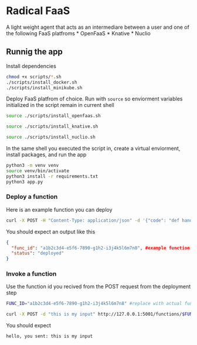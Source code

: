 # Radical FaaS

A light weight agent that acts as an intermediare between a user and one of the following FaaS platfroms
    * OpenFaaS
    * Knative
    * Nuclio

## Runnig the app

Install dependencies

```bash
chmod +x scripts/*.sh
./scripts/install_docker.sh
./scripts/install_minikube.sh
```

Deploy FaaS platfrom of choice. Run with `source` so enviorment variables initialized in the script remain in current shell

```bash
source ./scripts/install_openfaas.sh
```
```bash
source ./scripts/install_knative.sh
```
```bash
source ./scripts/install_nuclio.sh
```

In the same shell you executed the script in, create a virtual enviorment, install packages, and run the app

```bash
python3 -m venv venv
source venv/bin/activate
python3 install -r requirements.txt
python3 app.py
```

### Deploy a function

Here is an example function you can deploy

```bash
curl -X POST -H "Content-Type: application/json" -d '{"code": "def handle(req):\n    return f\"hello, you sent: {req}\""}' http://127.0.0.1:5001/functions
```

You should expect an output like this

```JSON
{
  "func_id": "a1b2c3d4-e5f6-7890-g1h2-i3j4k5l6m7n8", #example function id
  "status": "deployed"
}
```

### Invoke a function

Use the function id you recived from the POST request from the deployment step

```bash
FUNC_ID="a1b2c3d4-e5f6-7890-g1h2-i3j4k5l6m7n8" #replace with actual function id

curl -X POST -d "this is my input" http://127.0.0.1:5001/functions/$FUNC_ID/invoke
```

You should expect

```
hello, you sent: this is my input
```